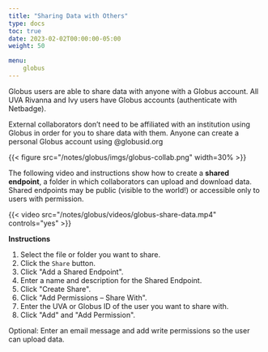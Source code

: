 ```yaml
---
title: "Sharing Data with Others"
type: docs
toc: true
date: 2023-02-02T00:00:00-05:00
weight: 50

menu:
    globus
---
```


Globus users are able to share data with anyone with a Globus account. All UVA Rivanna and Ivy users have Globus accounts (authenticate with Netbadge).

External collaborators don’t need to be affiliated with an institution using Globus in order for you to share data with them. Anyone can create a personal Globus account using @globusid.org

{{< figure src="/notes/globus/imgs/globus-collab.png" width=30% >}}

The following video and instructions show how to create a **shared endpoint**, a folder in which collaborators can upload and download data. Shared endpoints may be public (visible to the world!) or accessible only to users with permission.

{{< video src="/notes/globus/videos/globus-share-data.mp4" controls="yes" >}}

**Instructions** 

1. Select the file or folder you want to share.
2. Click the `Share` button.
3. Click "Add a Shared Endpoint".
4. Enter a name and description for the Shared Endpoint.
5. Click "Create Share".
6. Click "Add Permissions – Share With".
7. Enter the UVA or Globus ID of the user you want to share with.
8. Click "Add" and "Add Permission".

Optional: Enter an email message and add write permissions so the user can upload data.

